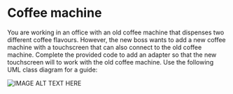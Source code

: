 # Coffee machine
You are working in an office with an old coffee machine that dispenses two different coffee flavours. However, the new boss wants to add a new coffee machine with a touchscreen that can also connect to the old coffee machine. Complete the provided code to add an adapter so that the new touchscreen will to work with the old coffee machine. Use the following UML class diagram for a guide:

![IMAGE ALT TEXT HERE](https://d3c33hcgiwev3.cloudfront.net/imageAssetProxy.v1/EANcIY5GEeeyYw4zrZ81PA_3be63826fcbfad26fbe1151a6717a35b_Diagrams-for-mooc---Adapter.png?expiry=1527120000000&hmac=kdOEvQiNhqf5n7SunMcYRmTN0m7FHR47zrYU5uRlbAM)
